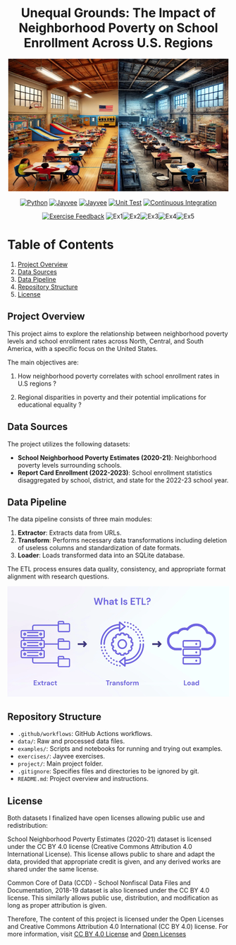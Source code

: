 <div align="center">
  <h1>Unequal Grounds: The Impact of Neighborhood Poverty on School Enrollment Across U.S. Regions</h1>
  <img src="project/Images/school.webp" width="500" height="300" alt="Project Logo">
</div>


<div align="center">

[![Python](https://img.shields.io/badge/python-3.11.9-blue.svg)](https://www.python.org/downloads/release/python-3119/)
[![Jayvee](https://img.shields.io/badge/jayvee-0.6.3-blue.svg)](https://pypi.org/project/jayvee/0.6.3/)
[![Jayvee](https://img.shields.io/badge/jayvee-0.6.4-blue.svg)](https://pypi.org/project/jayvee/0.6.4/)
[![Unit Test](https://img.shields.io/badge/Unit-Testing-blue.svg)](https://pypi.org/project/Unitesting)
[![Continuous Integration](https://img.shields.io/badge/Continuous-Integration-blue.svg)](https://pypi.org/project/Continuous-Integration)

[![Exercise Feedback](https://github.com/maazk9119/Data-Engineering-Pipeline/actions/workflows/exercise-feedback.yml/badge.svg)](https://github.com/maazk9119/Data-Engineering-Pipeline/actions/workflows/exercise-feedback.yml)
![Ex1](https://img.shields.io/badge/Ex1-100%25-brightgreen)![Ex2](https://img.shields.io/badge/Ex2-100%25-brightgreen)![Ex3](https://img.shields.io/badge/Ex3-100%25-brightgreen)![Ex4](https://img.shields.io/badge/Ex4-100%25-brightgreen)![Ex5](https://img.shields.io/badge/Ex5-100%25-brightgreen)
</div>

# Table of Contents

1. [Project Overview](#project-overview)
2. [Data Sources](#data-sources)
3. [Data Pipeline](#data-pipeline)
4. [Repository Structure](#repository-structure)
5. [License](#license)


## Project Overview
This project aims to explore the relationship between neighborhood poverty levels and school enrollment rates across North, Central, and South America, with a specific focus on the United States.

The main objectives are:
1. How neighborhood poverty correlates with school enrollment rates in U.S regions ?

2. Regional disparities in poverty  and their potential implications for educational equality ?

## Data Sources
The project utilizes the following datasets:
- **School Neighborhood Poverty Estimates (2020-21)**: Neighborhood poverty levels surrounding schools.
- **Report Card Enrollment (2022-2023)**: School enrollment statistics disaggregated by school, district, and state for the 2022-23 school year.

## Data Pipeline
The data pipeline consists of three main modules:
1. **Extractor**: Extracts data from URLs.
2. **Transform**: Performs necessary data transformations including deletion of useless columns and standardization of date formats.
3. **Loader**: Loads transformed data into an SQLite database.

The ETL process ensures data quality, consistency, and appropriate format alignment with research questions.

<div align="center">
  <img src="project/Images/ETL.webp" width="700" height="250" alt="ETL_Pipeline">
</div>

## Repository Structure
- `.github/workflows`: GitHub Actions workflows.
- `data/`: Raw and processed data files.
- `examples/`: Scripts and notebooks for running and trying out examples.
- `exercises/`: Jayvee exercises.
- `project/`: Main project folder.
- `.gitignore`: Specifies files and directories to be ignored by git.
- `README.md`: Project overview and instructions.

## License
Both datasets I finalized have open licenses allowing public use and redistribution:

School Neighborhood Poverty Estimates (2020-21) dataset is licensed under the CC BY 4.0 license (Creative Commons Attribution 4.0 International License). This license allows public to share and adapt the data, provided that appropriate credit is given, and any derived works are shared under the same license. 

Common Core of Data (CCD) - School Nonfiscal Data Files and Documentation, 2018-19 dataset is also licensed under the CC BY 4.0 license. This similarly allows public use, distribution, and modification as long as proper attribution is given. 

Therefore, The content of this project is licensed under the Open Licenses and Creative Commons Attribution 4.0 International (CC BY 4.0) license. For more information, visit [CC BY 4.0 License](https://creativecommons.org/licenses/by/4.0/) and [Open Licenses](https://resources.data.gov/open-licenses/)

[cc-by]: http://creativecommons.org/licenses/by/4.0/
[cc-by-image]: https://licensebuttons.net/l/by/4.0/88x31.png
[cc-by-shield]: https://img.shields.io/badge/License-CC%20BY%204.0-lightgrey.svg
